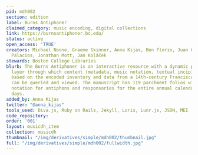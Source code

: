 ```yaml
---
pid: mdh002
section: edition
label: Burns Antiphoner
claimed_category: music encoding, digital collections
link: https://burnsantiphoner.bc.edu/
status: active
open_access: 'TRUE'
creators: Michael Noone, Graeme Skinner, Anna Kijas, Ben Florin, Juan Carlos Asensio
  Palacios, Jonathan Mott, Jan Koláček
stewards: Boston College Libraries
blurb: The Burns Antiphoner is an interactive resource with a dynamic presentation
  layer through which content (metadata, music notation, textual incipits) and multimedia
  based on the encoded inventory and data from a 14th-century Franciscan antiphoner
  can be queried and viewed. The manuscript has 119 parchment folios with text and
  notation for antiphons and responsories for the entire annual calendar of saints’
  days.
added_by: Anna Kijas
twitter: "@anna_kijas"
tools_used: Diva.js, Ruby on Rails, Jekyll, Loris, Lunr.js, JSON, MEI
code_repository:
order: '001'
layout: musicdh_item
collection: musicdh
thumbnail: "/img/derivatives/simple/mdh002/thumbnail.jpg"
full: "/img/derivatives/simple/mdh002/fullwidth.jpg"
---
```

